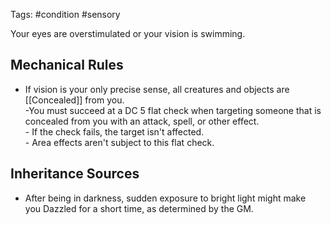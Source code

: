 Tags: #condition #sensory

Your eyes are overstimulated or your vision is swimming.

## Mechanical Rules

- If vision is your only precise sense, all creatures and objects are [[Concealed]] from you.  
	-You must succeed at a DC 5 flat check when targeting someone that is concealed from you with an attack, spell, or other effect.  
		- If the check fails, the target isn't affected.  
		- Area effects aren't subject to this flat check.

## Inheritance Sources

-  After being in darkness, sudden exposure to bright light might make you Dazzled for a short time, as determined by the GM.